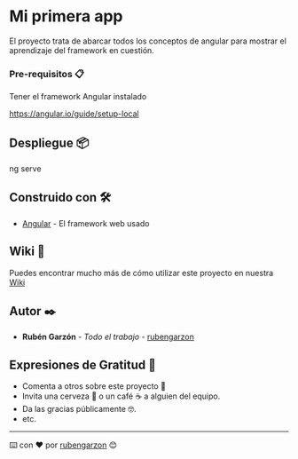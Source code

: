 # Mi primera app

El proyecto trata de abarcar todos los conceptos de angular para mostrar el aprendizaje del framework en cuestión.

### Pre-requisitos 📋

Tener el framework Angular instalado

https://angular.io/guide/setup-local

## Despliegue 📦

ng serve

## Construido con 🛠️

* [Angular](https://angular.io/docs) - El framework web usado

## Wiki 📖

Puedes encontrar mucho más de cómo utilizar este proyecto en nuestra [Wiki](https://github.com/tu/proyecto/wiki)


## Autor ✒️

* **Rubén Garzón** - *Todo el trabajo* - [rubengarzon](https://github.com/rubengarzon)


## Expresiones de Gratitud 🎁

* Comenta a otros sobre este proyecto 📢
* Invita una cerveza 🍺 o un café ☕ a alguien del equipo.
* Da las gracias públicamente 🤓.
* etc.


---
⌨️ con ❤️ por [rubengarzon](https://github.com/rubengarzon) 😊
